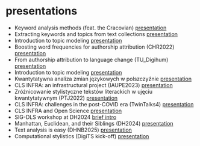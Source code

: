# presentations


* Keyword analysis methods (feat. the Cracovian) [presentation](https://computationalstylistics.github.io/presentations/cracovian)
* Extracting keywords and topics from text collections [presentation](https://computationalstylistics.github.io/presentations/cracovian_alt)
* Introduction to topic modeling [presentation](https://computationalstylistics.github.io/presentations/topic_modeling_intro)
* Boosting word frequencies for authorship attribution (CHR2022) [presentation](https://computationalstylistics.github.io/presentations/chr2022/)
* From authorship attribution to language change (TU_Digihum) [presentation](https://computationalstylistics.github.io/presentations/TU_Digihum/)
* Introduction to topic modeling [presentation](https://computationalstylistics.github.io/presentations/topic_modeling_intro/)
* Kwantytatywna analiza zmian językowych w polszczyźnie [presentation](https://computationalstylistics.github.io/presentations/diachronia_piotrowski_sredniopolski/)
* CLS INFRA: an infrastructural project (IAUPE2023) [presentation](https://computationalstylistics.github.io/presentations/clsinfra_intro/)
* Zróżnicowanie stylistyczne tekstów literackich w ujęciu kwantytatywnym (PTJ2022) [presentation](https://computationalstylistics.github.io/presentations/ptj2022/)
* CLS INFRA: challenges in the post-COVID era (TwinTalks4) [presentation](https://computationalstylistics.github.io/presentations/twintalks4/)
* CLS INFRA and Open Science [presentation](https://computationalstylistics.github.io/presentations/OpenScience2024)
* SIG-DLS workshop at DH2024 [brief intro](https://computationalstylistics.github.io/presentations/sig-dls_2024/)
* Manhattan, Euclidean, and their Siblings (DH2024) [presentation](https://computationalstylistics.github.io/presentations/norms_dh2024/)
* Text analysis is easy (DHNB2025) [presentation](https://computationalstylistics.github.io/presentations/dhnb2025/)
* Computational stylistics (DigiTS kick-off) [presentation](https://computationalstylistics.github.io/presentations/DigiTS_kickoff_2025/)




